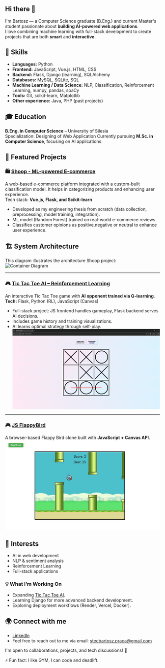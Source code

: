 ## Hi there 👋
I'm Bartosz — a Computer Science graduate (B.Eng.) and current Master's student passionate about **building AI-powered web applications**.  
I love combining machine learning with full-stack development to create projects that are both **smart** and **interactive**.


## 🚀 Skills
- **Languages:** Python
- **Frontend:** JavaScript, Vue.js, HTML, CSS
- **Backend:** Flask, Django (learning), SQLAlchemy
- **Databases:** MySQL, SQLite, SQL
- **Machine Learning / Data Science:** NLP, Classification, Reinforcement Learning, numpy, pandas, spaCy
- **Tools:** Git, scikit-learn, Matplotlib
- **Other experience:** Java, PHP (past projects)


## 🎓 Education  
**B.Eng. in Computer Science** – University of Silesia<br>
Specialization: Designing of Web Application
Currently pursuing **M.Sc. in Computer Science**, focusing on AI applications.

## 📂 Featured Projects

### 🛍️ [Shoop - ML-powered E-commerce](https://github.com/bartoszstec/Shoop-machine-learning/tree/automatic)
A web-based e-commerce platform integrated with a custom-built classification model. It helps in categorizing products and enhancing user experience.<br>
 Tech stack: **Vue.js, Flask, and Scikit-learn**  
- Developed as my engineering thesis from scratch (data collection, preprocessing, model training, integration).
- ML model (Random Forest) trained on real-world e-commerce reviews.
- Classifies customer opinions as positive,negative or neutral to enhance user experience.

## 🏗 System Architecture
This diagram illustrates the architecture Shoop project:
![Container Diagram](./assets/DiagramKontenerów.png)

---

### 🎮 [Tic Tac Toe AI – Reinforcement Learning](https://github.com/bartoszstec/tic_tac_toe)
An interactive Tic Tac Toe game with **AI opponent trained via Q-learning**.  
**Tech:** Flask, Python (RL), JavaScript (Canvas)  
- Full-stack project: JS frontend handles gameplay, Flask backend serves AI decisions.
- Includes game history and training visualizations.
- AI learns optimal strategy through self-play.
![tic_tac_toe game screenshot](./assets/tic_tac_toe_sc.png)

---

### 🎮 [JS FlappyBird](https://github.com/wrzoskiewicz/JS-FlappyBird)
A browser-based Flappy Bird clone built with **JavaScript + Canvas API**.
![Flappy Bird Gameplay](./assets/flappy.jpg)

## 🎯 Interests
- AI in web development
- NLP & sentiment analysis
- Reinforcement Learning
- Full-stack applications

### 💡 What I’m Working On
- Expanding [Tic Tac Toe AI](https://github.com/bartoszstec/tic_tac_toe).
- Learning Django for more advanced backend development.
- Exploring deployment workflows (Render, Vercel, Docker).



## 🌍 Connect with me
- [LinkedIn](https://www.linkedin.com/in/bartosz-stec-17a9b4340/)
- Feel free to reach out to me via email: [stecbartosz.praca@gmail.com](mailto:stecbartosz.praca@gmail.com)

I'm open to collaborations, projects, and tech discussions! 🚀  

⚡ Fun fact: I like GYM, I can code and deadlift.



<!--
**wrzoskiewicz/wrzoskiewicz** is a ✨ _special_ ✨ repository because its `README.md` (this file) appears on your GitHub profile.

Here are some ideas to get you started:

- 🔭 I’m currently working on ...
- 🌱 I’m currently learning ...
- 👯 I’m looking to collaborate on ...
- 🤔 I’m looking for help with ...
- 💬 Ask me about ...
- 📫 How to reach me: ...
- 😄 Pronouns: ...
- ⚡ Fun fact: ...
-->
